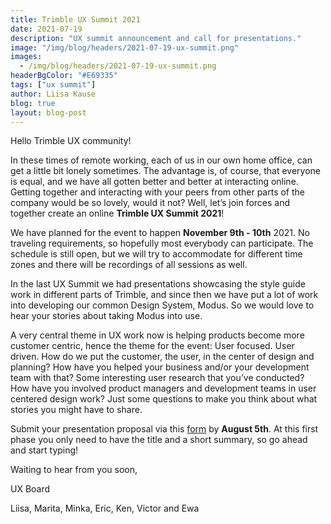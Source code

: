 ```yaml
---
title: Trimble UX Summit 2021
date: 2021-07-19
description: "UX summit announcement and call for presentations."
image: "/img/blog/headers/2021-07-19-ux-summit.png"
images:
  - /img/blog/headers/2021-07-19-ux-summit.png
headerBgColor: "#E69335"
tags: ["ux summit"]
author: Liisa Kause
blog: true
layout: blog-post
---
```


Hello Trimble UX community!

In these times of remote working, each of us in our own home office, can get a little bit lonely sometimes. The advantage is, of course, that everyone is equal, and we have all gotten better and better at interacting online.  Getting together and interacting with your peers from other parts of the company would be so lovely, would it not? Well, let’s join forces and together create an online **Trimble UX Summit 2021**!

We have planned for the event to happen **November 9th - 10th** 2021. No traveling requirements, so hopefully most everybody can participate. The schedule is still open, but we will try to accommodate for different time zones and there will be recordings of all sessions as well.

In the last UX Summit we had presentations showcasing the style guide work in different parts of Trimble, and since then we have put a lot of work into developing our common Design System, Modus. So we would love to hear your stories about taking Modus into use.

A very central theme in UX work now is helping products become more customer centric, hence the theme for the event: User focused. User driven.  How do we put the customer, the user, in the center of design and planning?  How have you helped your business and/or your development team with that? Some interesting user research that you’ve conducted? How have you involved product managers and development teams in user centered design work? Just some questions to make you think about what stories you might have to share.

Submit your presentation proposal via this [form](https://forms.gle/eBJELaNXHbfXbdPx5) by **August 5th**. At this first phase you only need to have the title and a short summary, so go ahead and start typing!

Waiting to hear from you soon,

UX Board

Liisa, Marita, Minka, Eric, Ken, Victor and Ewa

